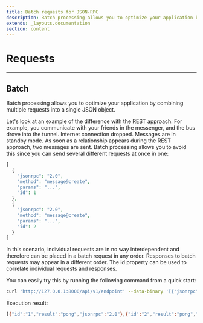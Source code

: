 ```yaml
---
title: Batch requests for JSON-RPC
description: Batch processing allows you to optimize your application by combining multiple requests into a single JSON object.
extends: _layouts.documentation
section: content
---
```


# Requests

----

## Batch

Batch processing allows you to optimize your application by combining multiple requests into a single JSON object.

Let's look at an example of the difference with the REST approach. For example, you communicate with your friends in the messenger, and the bus drove into the tunnel.
Internet connection dropped. Messages are in standby mode. As soon as a relationship appears during the REST approach, two messages are sent. Batch processing allows you to avoid this since you can send several different requests at once in one:

<!--
![JSON RPC Batch Requests](/assets/img/batch-requests.svg)
-->

```php
[
  {
    "jsonrpc": "2.0",
    "method": "message@create",
    "params": "...",
    "id": 1
  },
  {
    "jsonrpc": "2.0",
    "method": "message@create",
    "params": "...",
    "id": 2
  }
]
```

In this scenario, individual requests are in no way interdependent and therefore can be placed in a batch request in any order. Responses to batch requests may appear in a different order. The id property can be used to correlate individual requests and responses.

You can easily try this by running the following command from a quick start:

```bash
curl 'http://127.0.0.1:8000/api/v1/endpoint' --data-binary '[{"jsonrpc":"2.0","method":"tennis@ping","id":1},{"jsonrpc":"2.0","method":"tennis@ping","id":2}]'
```

Execution result:

```bash
[{"id":"1","result":"pong","jsonrpc":"2.0"},{"id":"2","result":"pong","jsonrpc":"2.0"}]
```
